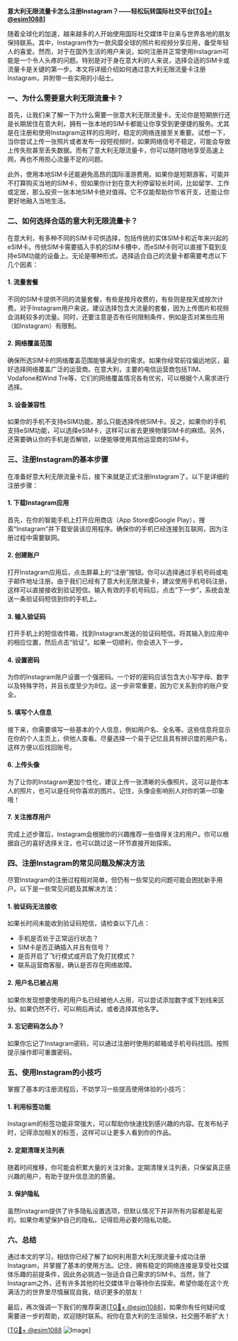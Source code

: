 **意大利无限流量卡怎么注册Instagram？——轻松玩转国际社交平台[[TG💪+ @esim1088](https://t.me/s/esim1088)]**

随着全球化的加速，越来越多的人开始使用国际社交媒体平台来与世界各地的朋友保持联系。其中，Instagram作为一款风靡全球的照片和视频分享应用，备受年轻人的喜爱。然而，对于在国外生活的用户来说，如何注册并正常使用Instagram可能是一个令人头疼的问题。特别是对于身在意大利的人来说，选择合适的SIM卡或流量卡是关键的第一步。本文将详细介绍如何通过意大利无限流量卡注册Instagram，并附带一些实用的小贴士。

### 一、为什么需要意大利无限流量卡？

首先，让我们来了解一下为什么需要一张意大利无限流量卡。无论你是短期旅行还是长期居住在意大利，拥有一张本地的SIM卡都能让你享受到更便捷的服务。尤其是在注册和使用Instagram这样的应用时，稳定的网络连接至关重要。试想一下，当你尝试上传一张照片或者发布一段短视频时，如果网络信号不稳定，可能会导致上传失败甚至丢失数据。而有了意大利无限流量卡，你可以随时随地享受高速上网，再也不用担心流量不足的问题。

此外，使用本地SIM卡还能避免高昂的国际漫游费用。如果你是短期游客，可能并不打算购买当地的SIM卡，但如果你计划在意大利停留较长时间，比如留学、工作或定居，那么投资一张本地SIM卡绝对值得。它不仅能帮助你节省开支，还能让你更好地融入当地生活。

### 二、如何选择合适的意大利无限流量卡？

在意大利，有多种不同的SIM卡可供选择，包括传统的实体SIM卡和近年来兴起的eSIM卡。传统SIM卡需要插入手机的SIM卡槽中，而eSIM卡则可以直接下载到支持eSIM功能的设备上。无论是哪种形式，选择适合自己的流量卡都需要考虑以下几个因素：

#### 1. 流量套餐

不同的SIM卡提供不同的流量套餐，有些是按月收费的，有些则是按天或按次计费。对于Instagram用户来说，建议选择包含大流量的套餐，因为上传图片和视频会消耗较多的流量。同时，还要注意是否有任何限制条件，例如是否对某些应用（如Instagram）有限制。

#### 2. 网络覆盖范围

确保所选SIM卡的网络覆盖范围能够满足你的需求。如果你经常前往偏远地区，最好选择网络覆盖广泛的运营商。在意大利，主要的电信运营商包括TIM、Vodafone和Wind Tre等，它们的网络覆盖情况各有优劣，可以根据个人需求进行选择。

#### 3. 设备兼容性

如果你的手机不支持eSIM功能，那么只能选择传统SIM卡。反之，如果你的手机支持eSIM功能，可以选择eSIM卡，这样可以省去更换物理SIM卡的麻烦。另外，还需要确认你的手机是否解锁，以便能够使用其他运营商的SIM卡。

### 三、注册Instagram的基本步骤

在准备好意大利无限流量卡后，接下来就是正式注册Instagram了。以下是详细的注册步骤：

#### 1. 下载Instagram应用

首先，在你的智能手机上打开应用商店（App Store或Google Play），搜索“Instagram”并下载安装该应用程序。确保你的手机已经连接到互联网，因为注册过程中需要联网。

#### 2. 创建账户

打开Instagram应用后，点击屏幕上的“注册”按钮。你可以选择通过手机号码或电子邮件地址注册。由于我们已经有了意大利无限流量卡，建议使用手机号码注册，这样可以直接接收到验证短信。输入有效的手机号码后，点击“下一步”，系统会发送一条验证码短信到你的手机上。

#### 3. 输入验证码

打开手机上的短信收件箱，找到Instagram发送的验证码短信。将其输入到应用中的相应位置，然后点击“验证”。如果一切顺利，你会进入下一步。

#### 4. 设置密码

为你的Instagram账户设置一个强密码。一个好的密码应该包含大小写字母、数字以及特殊字符，并且长度至少为8位。这一步非常重要，因为它关系到你的账户安全。

#### 5. 填写个人信息

接下来，你需要填写一些基本的个人信息，例如用户名、全名等。这些信息将显示在你的个人主页上，供他人查看。尽量选择一个易于记忆且具有辨识度的用户名，这样方便以后找回账号。

#### 6. 上传头像

为了让你的Instagram更加个性化，建议上传一张清晰的头像照片。这可以是你本人的照片，也可以是任何你喜欢的图片。记住，头像会影响别人对你的第一印象哦！

#### 7. 关注推荐用户

完成上述步骤后，Instagram会根据你的兴趣推荐一些值得关注的用户。你可以根据自己的喜好选择关注，也可以跳过这一环节直接开始探索。

### 四、注册Instagram的常见问题及解决方法

尽管Instagram的注册过程相对简单，但仍有一些常见的问题可能会困扰新手用户。以下是一些常见问题及其解决方法：

#### 1. 验证码无法接收

如果长时间未能收到验证码短信，请检查以下几点：
- 手机是否处于正常运行状态？
- SIM卡是否正确插入并且有信号？
- 是否开启了飞行模式或开启了免打扰模式？
- 联系运营商客服，确认是否存在网络故障。

#### 2. 用户名已被占用

如果你发现想要使用的用户名已经被他人占用，可以尝试添加数字或下划线来区分。如果仍然不行，可以稍后再试，或者选择其他名字。

#### 3. 忘记密码怎么办？

如果你忘记了Instagram密码，可以通过注册时使用的邮箱或手机号码找回。按照提示操作即可重置密码。

### 五、使用Instagram的小技巧

掌握了基本的注册流程后，不妨学习一些提高使用体验的小技巧：

#### 1. 利用标签功能

Instagram的标签功能非常强大，可以帮助你快速找到感兴趣的内容。在发布帖子时，记得添加相关的标签，这样可以让更多人看到你的作品。

#### 2. 定期清理关注列表

随着时间推移，你可能会积累大量的关注对象。定期清理关注列表，只保留真正感兴趣的用户，有助于提升信息流的质量。

#### 3. 保护隐私

虽然Instagram提供了许多隐私设置选项，但默认情况下并非所有内容都是私密的。如果你希望保护自己的隐私，记得启用必要的隐私功能。

### 六、总结

通过本文的学习，相信你已经了解了如何利用意大利无限流量卡成功注册Instagram，并掌握了基本的使用方法。记住，拥有稳定的网络连接是享受社交媒体乐趣的前提条件，因此务必挑选一张适合自己需求的SIM卡。当然，除了Instagram之外，还有许多其他的社交媒体平台等待你去探索。希望你能在这个充满活力的世界里尽情展现自我，结识更多的朋友！

最后，再次强调一下我们的推荐渠道[[TG💪+ @esim1088](https://t.me/s/esim1088)]，如果你有任何疑问或需要进一步的帮助，欢迎随时联系。祝你在意大利的生活愉快，社交圈不断扩大！

[[TG💪+ @esim1088](https://t.me/s/esim1088) ![Image](https://i.postimg.cc/4NQfJmqS/Snipaste-2025-05-13-00-14-12.png)]
